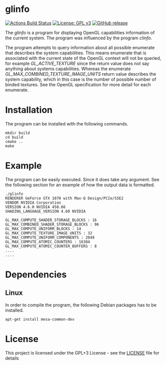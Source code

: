 # glinfo #
[![Actions Build Status](https://github.com/voldien/glinfo/workflows/glinfo/badge.svg?branch=master)](https://github.com/voldien/glinfo/actions)
[![License: GPL v3](https://img.shields.io/badge/License-GPLv3-blue.svg)](https://www.gnu.org/licenses/gpl-3.0)
[![GitHub release](https://img.shields.io/github/release/voldien/glinfo.svg)](https://github.com/voldien/glinfo/releases)

The *glinfo* is a program for displaying OpenGL capabilities information of the current system. 
The program was influenced by the program *clinfo*.

The program attempts to query information about all possible enumerate that describes the system capabilities. This means enumerate that is associated with the current state of the OpenGL context will not be queried, for example *GL_ACTIVE_TEXTURE* since the return value does not say anything about systems capabilities. Whereas the enumerate *GL_MAX_COMBINED_TEXTURE_IMAGE_UNITS* return value describes the system capability, which in this case is the number of possible number of binded textures. See the OpenGL specification for more detail for each enumerate.

# Installation #
The program can be installed with the following commands.
```
mkdir build
cd build
cmake ..
make
```

# Example #
The program can be easily executed. Since it does take any argument. See the following section for an example of how the output data is formatted.
```
./glinfo
RENDERER GeForce GTX 1070 with Max-Q Design/PCIe/SSE2
VENDOR NVIDIA Corporation
VERSION 4.6.0 NVIDIA 450.66
SHADING_LANGUAGE_VERSION 4.60 NVIDIA

GL_MAX_COMPUTE_SHADER_STORAGE_BLOCKS : 16
GL_MAX_COMBINED_SHADER_STORAGE_BLOCKS : 96
GL_MAX_COMPUTE_UNIFORM_BLOCKS : 14
GL_MAX_COMPUTE_TEXTURE_IMAGE_UNITS : 32
GL_MAX_COMPUTE_UNIFORM_COMPONENTS : 2048
GL_MAX_COMPUTE_ATOMIC_COUNTERS : 16384
GL_MAX_COMPUTE_ATOMIC_COUNTER_BUFFERS : 8
....
....
```

# Dependencies #
## Linux ##
In order to compile the program, the following Debian packages has to be installed.
```
apt-get install mesa-common-dev
```

# License #
This project is licensed under the GPL+3 License - see the [LICENSE](LICENSE) file for details